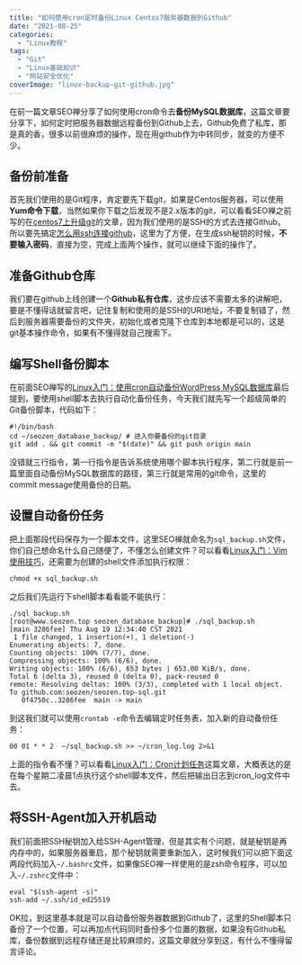 ```yaml
---
title: "如何使用cron定时备份Linux Centos7服务器数据到Github"
date: "2021-08-25"
categories: 
  - "Linux教程"
tags: 
  - "Git"
  - "Linux基础知识"
  - "网站安全优化"
coverImage: "linux-backup-git-github.jpg"
---
```


在前一篇文章SEO禅分享了如何使用cron命令去**备份MySQL数据库**，这篇文章要分享下，如何定时把服务器数据远程备份到Github上去，Github免费了私库，那是真的香，很多以前很麻烦的操作，现在用github作为中转同步，就变的方便不少。

## 备份前准备

首先我们使用的是Git程序，肯定要先下载git，如果是Centos服务器，可以使用**Yum命令下载**，当然如果你下载之后发现不是2.x版本的git，可以看看SEO禅之前写的在[centos7上升级git](https://www.seozen.top/centos-update-upgrade-git.html)的文章，因为我们使用的是SSH的方式去连接Github，所以要先搞定[怎么用ssh连接github](https://www.seozen.top/ssh-github-keygen-2021.html)，这里为了方便，在生成ssh秘钥的时候，**不要输入密码**，直接为空，完成上面两个操作，就可以继续下面的操作了。

## 准备Github仓库

我们要在github上线创建一个**Github私有仓库**，这步应该不需要太多的讲解吧，要是不懂得话就留言吧，记住复制和使用的是SSH的URI地址，不要复制错了，然后到服务器需要备份的文件夹，初始化或者克隆下仓库到本地都是可以的，这是git基本操作命令，如果有不懂得就自己搜索下。

## 编写Shell备份脚本

在前面SEO禅写的[Linux入门：使用cron自动备份WordPress MySQL数据库](https://www.seozen.top/linux-cron-mysqldump-backup-wordpress.html)最后提到，要使用shell脚本去执行自动化备份任务，今天我们就先写一个超级简单的Git备份脚本，代码如下：

```
#!/bin/bash
cd ~/seozen_database_backup/ # 进入你要备份的git目录
git add . && git commit -m "$(date)" && git push origin main 
```

没错就三行指令，第一行指令是告诉系统使用哪个脚本执行程序，第二行就是前一篇里面自动备份MySQL数据库的路径，第三行就是常用的git命令，这里的commit message使用备份的日期。

## 设置自动备份任务

把上面那段代码保存为一个脚本文件，这里SEO禅就命名为`sql_backup.sh`文件，你们自己想命名什么自己随便了，不懂怎么创建文件？可以看看[Linux入门：Vim使用技巧](https://www.seozen.top/linux-vim-tips.html)，还需要为创建的shell文件添加执行权限：

```
chmod +x sql_backup.sh
```

之后我们先运行下shell脚本看看能不能执行：

```
./sql_backup.sh
[root@www.seozen.top seozen_database_backup]# ./sql_backup.sh
[main 3286fee] Thu Aug 19 12:34:40 CST 2021
 1 file changed, 1 insertion(+), 1 deletion(-)
Enumerating objects: 7, done.
Counting objects: 100% (7/7), done.
Compressing objects: 100% (6/6), done.
Writing objects: 100% (6/6), 653 bytes | 653.00 KiB/s, done.
Total 6 (delta 3), reused 0 (delta 0), pack-reused 0
remote: Resolving deltas: 100% (3/3), completed with 1 local object.
To github.com:seozen/seozen.top-sql.git
   0f4750c..3286fee  main -> main
```

到这我们就可以使用`crontab -e`命令去编辑定时任务表，加入新的自动备份任务：

```
00 01 * * 2  ~/sql_backup.sh >> ~/cron_log.log 2>&1
```

上面的指令看不懂？可以看看[Linux入门：Cron计划任务](https://www.seozen.top/linux-cron-jobs.html)这篇文章，大概表达的是在每个星期二凌晨1点执行这个shell脚本文件，然后把输出日志到cron\_log文件中去。

## 将SSH-Agent加入开机启动

我们前面把SSH秘钥加入给SSH-Agent管理，但是其实有个问题，就是秘钥是再内存中的，如果服务器重启，那个秘钥就需要重新加入，这时候我们可以把下面这两段代码加入`~/.bashrc`文件，如果像SEO禅一样使用的是zsh命令程序，可以加入`~/.zshrc`文件中：

```
eval "$(ssh-agent -s)"
ssh-add ~/.ssh/id_ed25519
```

OK拉，到这里基本就是可以自动备份服务器数据到Github了，这里的Shell脚本只备份了一个位置，可以再加点代码同时备份多个位置的数据，如果没有Github私库，备份数据到远程存储还是比较麻烦的，这篇文章就分享到这，有什么不懂得留言评论。
